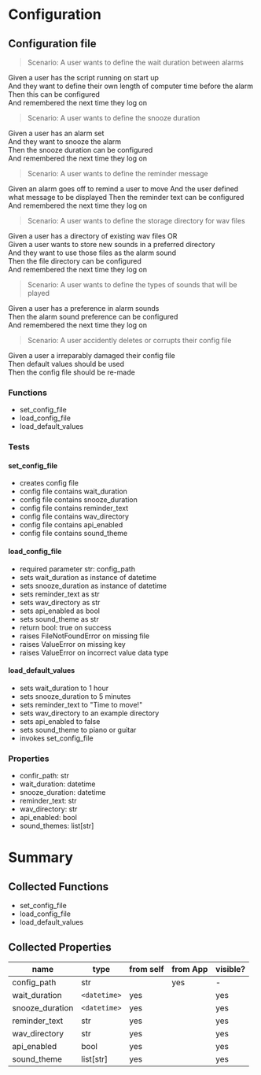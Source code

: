 # Configuration

## Configuration file

> Scenario: A user wants to define the wait duration between alarms

Given a user has the script running on start up  
And they want to define their own length of computer time before the alarm  
Then this can be configured  
And remembered the next time they log on

> Scenario: A user wants to define the snooze duration

Given a user has an alarm set  
And they want to snooze the alarm  
Then the snooze duration can be configured  
And remembered the next time they log on

> Scenario: A user wants to define the reminder message

Given an alarm goes off to remind a user to move
And the user defined what message to be displayed
Then the reminder text can be configured  
And remembered the next time they log on

> Scenario: A user wants to define the storage directory for wav files

Given a user has a directory of existing wav files OR  
Given a user wants to store new sounds in a preferred directory  
And they want to use those files as the alarm sound  
Then the file directory can be configured  
And remembered the next time they log on

> Scenario: A user wants to define the types of sounds that will be played

Given a user has a preference in alarm sounds  
Then the alarm sound preference can be configured  
And remembered the next time they log on

> Scenario: A user accidently deletes or corrupts their config file

Given a user a irreparably damaged their config file  
Then default values should be used  
Then the config file should be re-made

### Functions

- set_config_file
- load_config_file
- load_default_values

### Tests

#### set_config_file

- creates config file
- config file contains wait_duration
- config file contains snooze_duration
- config file contains reminder_text
- config file contains wav_directory
- config file contains api_enabled
- config file contains sound_theme

#### load_config_file

- required parameter str: config_path
- sets wait_duration as instance of datetime
- sets snooze_duration as instance of datetime
- sets reminder_text as str
- sets wav_directory as str
- sets api_enabled as bool
- sets sound_theme as str
- return bool: true on success
- raises FileNotFoundError on missing file
- raises ValueError on missing key
- raises ValueError on incorrect value data type

#### load_default_values

- sets wait_duration to 1 hour
- sets snooze_duration to 5 minutes
- sets reminder_text to "Time to move!"
- sets wav_directory to an example directory
- sets api_enabled to false
- sets sound_theme to piano or guitar
- invokes set_config_file

### Properties

- confir_path: str
- wait_duration: datetime
- snooze_duration: datetime
- reminder_text: str
- wav_directory: str
- api_enabled: bool
- sound_themes: list[str]

# Summary

## Collected Functions

- set_config_file
- load_config_file
- load_default_values

## Collected Properties

| name            | type         | from self | from App | visible? |
| --------------- | ------------ | --------- | -------- | -------- |
| config_path     | str          |           | yes      | -        |
| wait_duration   | `<datetime>` | yes       |          | yes      |
| snooze_duration | `<datetime>` | yes       |          | yes      |
| reminder_text   | str          | yes       |          | yes      |
| wav_directory   | str          | yes       |          | yes      |
| api_enabled     | bool         | yes       |          | yes      |
| sound_theme     | list[str]    | yes       |          | yes      |

